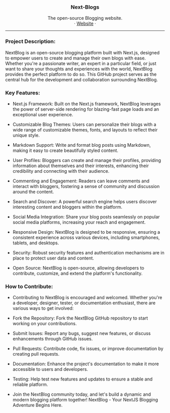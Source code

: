 <h3 align="center">Next-Blogs</h3>
 <p align="center">
    The open-source Blogging website.
    <br />
     ·
    <a href="https://next-blogs-delta-ecru.vercel.app/">Website</a>
    ·
  </p>
</p>

****
### Project Description:
NextBlog is an open-source blogging platform built with Next.js, designed to empower users to create and manage their own blogs with ease. Whether you're a passionate writer, an expert in a particular field, or just want to share your thoughts and experiences with the world, NextBlog provides the perfect platform to do so. This GitHub project serves as the central hub for the development and collaboration surrounding NextBlog.

### Key Features:

* Next.js Framework: Built on the Next.js framework, NextBlog leverages the power of server-side rendering for blazing-fast page loads and an exceptional user experience.

* Customizable Blog Themes: Users can personalize their blogs with a wide range of customizable themes, fonts, and layouts to reflect their unique style.

* Markdown Support: Write and format blog posts using Markdown, making it easy to create beautifully styled content.

* User Profiles: Bloggers can create and manage their profiles, providing information about themselves and their interests, enhancing their credibility and connecting with their audience.

* Commenting and Engagement: Readers can leave comments and interact with bloggers, fostering a sense of community and discussion around the content.

* Search and Discover: A powerful search engine helps users discover interesting content and bloggers within the platform.

* Social Media Integration: Share your blog posts seamlessly on popular social media platforms, increasing your reach and engagement.

* Responsive Design: NextBlog is designed to be responsive, ensuring a consistent experience across various devices, including smartphones, tablets, and desktops.

* Security: Robust security features and authentication mechanisms are in place to protect user data and content.

* Open Source: NextBlog is open-source, allowing developers to contribute, customize, and extend the platform's functionality.

### How to Contribute:
* Contributing to NextBlog is encouraged and welcomed. Whether you're a developer, designer, tester, or documentation enthusiast, there are various ways to get involved:

* Fork the Repository: Fork the NextBlog GitHub repository to start working on your contributions.

* Submit Issues: Report any bugs, suggest new features, or discuss enhancements through GitHub issues.

* Pull Requests: Contribute code, fix issues, or improve documentation by creating pull requests.

* Documentation: Enhance the project's documentation to make it more accessible to users and developers.

* Testing: Help test new features and updates to ensure a stable and reliable platform.

* Join the NextBlog community today, and let's build a dynamic and modern blogging platform together! NextBlog - Your NextJS Blogging Adventure Begins Here.







